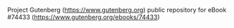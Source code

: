 Project Gutenberg (https://www.gutenberg.org) public repository for
eBook #74433 (https://www.gutenberg.org/ebooks/74433)
